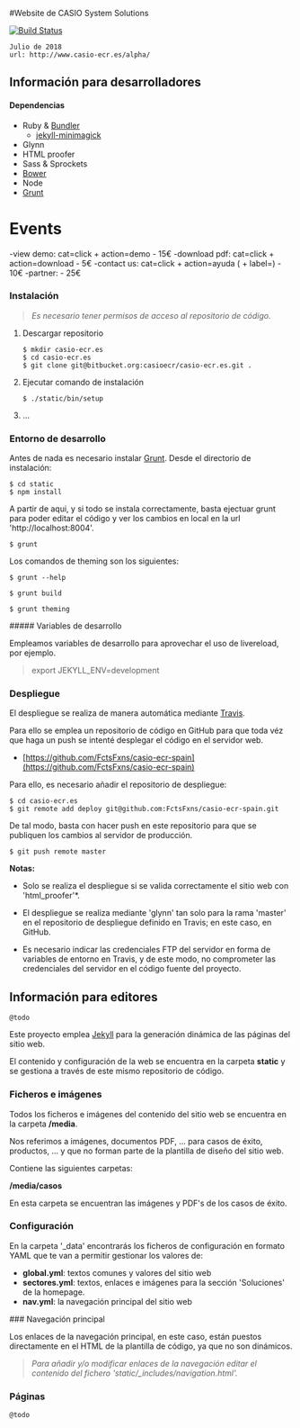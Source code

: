 #Website de CASIO System Solutions

[![Build Status](https://travis-ci.org/FctsFxns/casio-ecr-spain.svg?branch=master)](https://travis-ci.org/FctsFxns/casio-ecr-spain)

	Julio de 2018
	url: http://www.casio-ecr.es/alpha/

## Información para desarrolladores

#### Dependencias

- Ruby & [Bundler](http://bundler.io/)
  - [jekyll-minimagick](https://github.com/zroger/jekyll-minimagick)
- Glynn
- HTML proofer
- Sass & Sprockets
- [Bower](http://bower.io/)
- Node
- [Grunt](http://gruntjs.com/)

# Events
 -view demo: cat=click + action=demo - 15€
 -download pdf: cat=click + action=download - 5€
 -contact us: cat=click + action=ayuda ( + label=<where>) - 10€
 -partner: <funnel> - 25€

### Instalación

>	*Es necesario tener permisos de acceso al repositorio de código.*

1. Descargar repositorio	
	
	`$ mkdir casio-ecr.es  `  
	`$ cd casio-ecr.es  `  
	`$ git clone git@bitbucket.org:casioecr/casio-ecr.es.git .  `  
	
1. Ejecutar comando de instalación

	`$ ./static/bin/setup`
1. …


### Entorno de desarrollo

Antes de nada es necesario instalar [Grunt](http://gruntjs.com/). Desde el directorio de instalación:

`$ cd static`  
`$ npm install`

A partir de aqui, y si todo se instala correctamente, basta ejectuar grunt para poder editar el código y ver los cambios en local en la url 'http://localhost:8004'.

`$ grunt `

Los comandos de theming son los siguientes:

`$ grunt --help`

`$ grunt build`

`$ grunt theming`

##### Variables de desarrollo

Empleamos variables de desarrollo para aprovechar el uso de livereload, por ejemplo.

> export JEKYLL_ENV=development

### Despliegue

El despliegue se realiza de manera automática mediante [Travis](https://travis-ci.org/).

Para ello se emplea un repositorio de código en GitHub para que toda véz que haga un push se intenté desplegar el código en el servidor web.

- [https://github.com/FctsFxns/casio-ecr-spain](https://github.com/FctsFxns/casio-ecr-spain)

Para ello, es necesario añadir el repositorio de despliegue:

`$ cd casio-ecr.es  `  
`$ git remote add deploy git@github.com:FctsFxns/casio-ecr-spain.git  `  

De tal modo, basta con hacer push en este repositorio para que se publiquen los cambios al servidor de producción.

`$ git push remote master`  


**Notas:**

- Solo se realiza el despliegue si se valida correctamente el sitio web con 'html_proofer'*.

- El despliegue se realiza mediante 'glynn' tan solo para la rama 'master' en el repositorio de despliegue definido en Travis; en este caso, en GitHub.

- Es necesario indicar las credenciales FTP del servidor en forma de variables de entorno en Travis, y de este modo, no comprometer las credenciales del servidor en el código fuente del proyecto.


## Información para editores

	@todo


Este proyecto emplea [Jekyll](http://jekyllrb.com/) para la generación dinámica de las páginas del sitio web.

El contenido y configuración de la web se encuentra en la carpeta **static**  y se gestiona a través de este mismo repositorio de código.

### Ficheros e imágenes

Todos los ficheros e imágenes del contenido del sitio web se encuentra en la carpeta **/media**.

Nos referimos a imágenes, documentos PDF, … para casos de éxito, productos, … y que no forman parte de la plantilla de diseño del sitio web. 

Contiene las siguientes carpetas:

**/media/casos**

En esta carpeta se encuentran las imágenes y PDF's de los casos de éxito.


### Configuración

En la carpeta '_data' encontrarás los ficheros de configuración en
formato YAML que te van a permitir gestionar los valores de:

- **global.yml**: textos comunes y valores del sitio web
- **sectores.yml**: textos, enlaces e imágenes para la sección 'Soluciones' de la homepage.
- **nav.yml**: la navegación principal del sitio web


### Navegación principal

Los enlaces de la navegación principal, en este caso, están puestos directamente en el HTML de la plantilla de código, ya que no son dinámicos.

> *Para añadir y/o modificar enlaces de la navegación editar el contenido del fichero 'static/_includes/navigation.html'.*

### Páginas

	@todo

